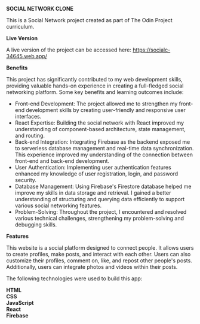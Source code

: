 **SOCIAL NETWORK CLONE**

This is a Social Network project created as part of The Odin Project curriculum.

**Live Version**

A live version of the project can be accessed here: https://socialc-34645.web.app/

**Benefits**

This project has significantly contributed to my web development skills, providing valuable hands-on experience in creating a full-fledged social networking platform. Some key benefits and learning outcomes include:

- Front-end Development: The project allowed me to strengthen my front-end development skills by creating user-friendly and responsive user interfaces.
- React Expertise: Building the social network with React improved my understanding of component-based architecture, state management, and routing.
- Back-end Integration: Integrating Firebase as the backend exposed me to serverless database management and real-time data synchronization. This experience improved my understanding of the connection between front-end and back-end development.
- User Authentication: Implementing user authentication features enhanced my knowledge of user registration, login, and password security.
- Database Management: Using Firebase's Firestore database helped me improve my skills in data storage and retrieval. I gained a better understanding of structuring and querying data efficiently to support various social networking features.
- Problem-Solving: Throughout the project, I encountered and resolved various technical challenges, strengthening my problem-solving and debugging skills.

**Features**

This website is a social platform designed to connect people. It allows users to create profiles, make posts, and interact with each other. Users can also customize their profiles, comment on, like, and repost other people's posts. Additionally, users can integrate photos and videos within their posts.

The following technologies were used to build this app:

**HTML<br>
CSS<br>
JavaScript<br>
React<br>
Firebase <br>**


